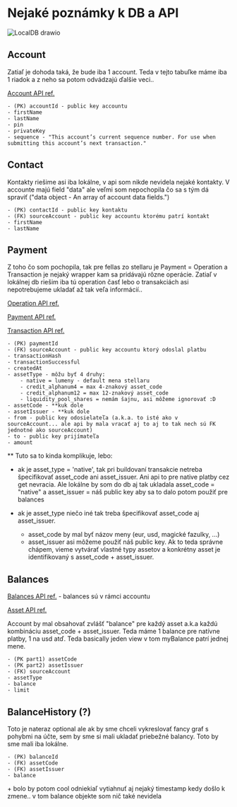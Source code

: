 # Nejaké poznámky k DB a API

![LocalDB drawio](https://user-images.githubusercontent.com/49959692/142734649-b14856cb-3b8f-4bb3-b8f5-1f5cfb0950c6.png)

## Account

Zatiaľ je dohoda taká, že bude iba 1 account. Teda v tejto tabuľke máme iba 1 riadok a z neho sa potom odvádzajú ďalšie veci..

[Account API ref.](https://developers.stellar.org/api/resources/accounts/object/) 

    - (PK) accountId - public key accountu
    - firstName
    - lastName 
    - pin
    - privateKey
    - sequence - "This account’s current sequence number. For use when submitting this account’s next transaction."

## Contact

Kontakty riešime asi iba lokálne, v api som nikde nevidela nejaké kontakty. V accounte majú field "data" ale veľmi som nepochopila čo sa s tým dá spraviť ("data object - An array of account data fields.")

    - (PK) contactId - public key kontaktu
    - (FK) sourceAccount - public key accountu ktorému patrí kontakt
    - firstName
    - lastName

## Payment

Z toho čo som pochopila, tak pre fellas zo stellaru je Payment = Operation a Transaction je nejaký wrapper kam sa pridávajú rôzne operácie. Zatiaľ v lokálnej db riešim iba tú operation časť lebo o transakciách asi nepotrebujeme ukladať až tak veľa informácií..

[Operation API ref.](https://developers.stellar.org/api/resources/operations/object/)
    
[Payment API ref.](https://developers.stellar.org/api/resources/operations/object/payment/)

[Transaction API ref.](https://developers.stellar.org/api/resources/transactions/object/)

    - (PK) paymentId
    - (FK) sourceAccount - public key accountu ktorý odoslal platbu
    - transactionHash
    - transactionSuccessful
    - createdAt
    - assetType - môžu byť 4 druhy:
        - native = lumeny - default mena stellaru
        - credit_alphanum4 = max 4-znakový asset_code
        - credit_alphanum12 = max 12-znakový asset_code
        - liquidity_pool_shares = nemám šajnu, asi môžeme ignorovať :D
    - assetCode - **kuk dole
    - assetIssuer - **kuk dole
    - from - public key odosielateľa (a.k.a. to isté ako v sourceAccount... ale api by mala vracať aj to aj to tak nech sú FK jednotné ako sourceAccount)
    - to - public key prijímateľa
    - amount

\*\* Tuto sa to kinda komplikuje, lebo:

- ak je asset_type = 'native', tak pri buildovaní transakcie netreba špecifikovať asset_code ani asset_issuer. Ani api to pre native platby cez get nevracia. Ale lokálne by som do db aj tak ukladala asset_code = "native" a asset_issuer = náš public key aby sa to dalo potom použiť pre balances

- ak je asset_type niečo iné tak treba špecifikovať asset_code aj asset_issuer. 
    - asset_code by mal byť názov meny (eur, usd, magické fazulky, ...) 
    - asset_issuer asi môžeme použiť náš public key. Ak to teda správne chápem, vieme vytvárať vlastné typy assetov a konkrétny asset je identifikovaný s asset_code + asset_issuer.  
    
## Balances

[Balances API ref.](https://developers.stellar.org/api/resources/accounts/object/) - balances sú v rámci accountu

[Asset API ref.](https://developers.stellar.org/api/resources/assets/object/)

Account by mal obsahovať zvlášť "balance" pre každý asset a.k.a každú kombináciu asset_code + asset_issuer. Teda máme 1 balance pre natívne platby, 1 na usd atď. Teda basically jeden view v tom myBalance patrí jednej mene.

    - (PK part1) assetCode
    - (PK part2) assetIssuer
    - (FK) sourceAccount
    - assetType
    - balance
    - limit

## BalanceHistory (?)

Toto je nateraz optional ale ak by sme chceli vykreslovať fancy graf s pohybmi na účte, sem by sme si mali ukladať priebežné balancy. Toto by sme mali iba lokálne.

    - (PK) balanceId
    - (FK) assetCode
    - (FK) assetIssuer
    - balance

\+ bolo by potom cool odniekiaľ vytiahnuť aj nejaký timestamp kedy došlo k zmene..  v tom balance objekte som nič také nevidela
